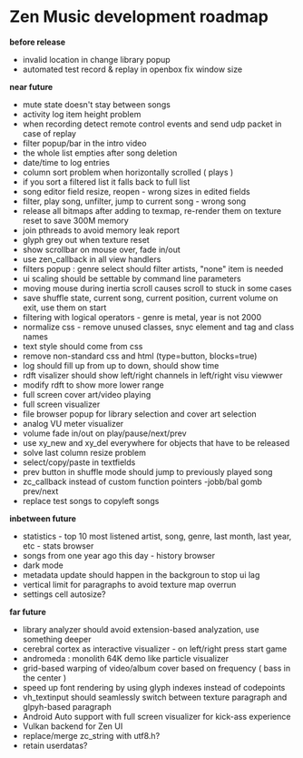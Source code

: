 # Zen Music development roadmap

**before release**

 - invalid location in change library popup
 - automated test record & replay in openbox fix window size

**near future**

 - mute state doesn't stay between songs
 - activity log item height problem
 - when recording detect remote control events and send udp packet in case of replay
 - filter popup/bar in the intro video
 - the whole list empties after song deletion
 - date/time to log entries
 - column sort problem when horizontally scrolled ( plays )
 - if you sort a filtered list it falls back to full list
 - song editor field resize, reopen - wrong sizes in edited fields
 - filter, play song, unfilter, jump to current song - wrong song
 - release all bitmaps after adding to texmap, re-render them on texture reset to save 300M memory
 - join pthreads to avoid memory leak report
 - glyph grey out when texture reset
 - show scrollbar on mouse over, fade in/out
 - use zen_callback in all view handlers
 - filters popup : genre select should filter artists, "none" item is needed
 - ui scaling should be settable by command line parameters
 - moving mouse during inertia scroll causes scroll to stuck in some cases
 - save shuffle state, current song, current position, current volume on exit, use them on start
 - filtering with logical operators - genre is metal, year is not 2000
 - normalize css - remove unused classes, snyc element and tag and class names
 - text style should come from css
 - remove non-standard css and html (type=button, blocks=true)
 - log should fill up from up to down, should show time
 - rdft visalizer should show left/right channels in left/right visu viewwer
 - modify rdft to show more lower range
 - full screen cover art/video playing
 - full screen visualizer
 - file browser popup for library selection and cover art selection
 - analog VU meter visualizer
 - volume fade in/out on play/pause/next/prev
 - use xy_new and xy_del everywhere for objects that have to be released
 - solve last column resize problem
 - select/copy/paste in textfields
 - prev button in shuffle mode should jump to previously played song
 - zc_callback instead of custom function pointers
 -jobb/bal gomb prev/next
 - replace test songs to copyleft songs

**inbetween future**

 - statistics - top 10 most listened artist, song, genre, last month, last year, etc - stats browser
 - songs from one year ago this day - history browser
 - dark mode
 - metadata update should happen in the backgroun to stop ui lag
 - vertical limit for paragraphs to avoid texture map overrun
 - settings cell autosize?

**far future**

 - library analyzer should avoid extension-based analyzation, use something deeper
 - cerebral cortex as interactive visualizer - on left/right press start game
 - andromeda : monolith 64K demo like particle visualizer	     
 - grid-based warping of video/album cover based on frequency ( bass in the center )
 - speed up font       rendering by using glyph indexes instead of codepoints
 - vh_textinput should seamlessly switch between texture paragraph and glpyh-based paragraph
 - Android Auto support with full screen visualizer for kick-ass experience
 - Vulkan backend for Zen UI
 - replace/merge zc_string with utf8.h?
 - retain userdatas?